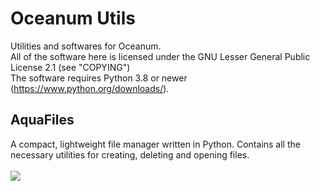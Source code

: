 # Oceanum Utils
Utilities and softwares for Oceanum. <br>
All of the software here is licensed under the GNU Lesser General Public License 2.1 (see "COPYING") <br>
The software requires Python 3.8 or newer (https://www.python.org/downloads/).

## AquaFiles
A compact, lightweight file manager written in Python. Contains all the necessary utilities for creating, deleting and opening files. <br> <br>
![](https://i.imgur.com/26T6MoL.png)
